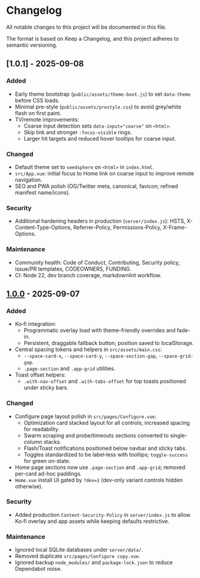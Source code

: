 # Changelog

All notable changes to this project will be documented in this file.

The format is based on Keep a Changelog, and this project adheres to semantic versioning.

## [1.0.1] - 2025-09-08

### Added

- Early theme bootstrap (`public/assets/theme-boot.js`) to set `data-theme` before CSS loads.
- Minimal pre-style (`public/assets/prestyle.css`) to avoid grey/white flash on first paint.
- TV/remote improvements:
  - Coarse input detection sets `data-input="coarse"` on `<html>`.
  - Skip link and stronger `:focus-visible` rings.
  - Larger hit targets and reduced hover tooltips for coarse input.

### Changed

- Default theme set to `seedsphere` on `<html>` in `index.html`.
- `src/App.vue`: initial focus to Home link on coarse input to improve remote navigation.
- SEO and PWA polish (OG/Twitter meta, canonical, favicon; refined manifest name/icons).

### Security

- Additional hardening headers in production (`server/index.js`): HSTS, X-Content-Type-Options,
  Referrer-Policy, Permissions-Policy, X-Frame-Options.

### Maintenance

- Community health: Code of Conduct, Contributing, Security policy, issue/PR templates, CODEOWNERS, FUNDING.
- CI: Node 22, dev branch coverage, markdownlint workflow.

## [1.0.0] - 2025-09-07

### Added

- Ko‑fi integration:
  - Programmatic overlay load with theme-friendly overrides and fade-in.
  - Persistent, draggable fallback button; position saved to localStorage.
- Central spacing tokens and helpers in `src/assets/main.css`:
  - `--space-card-x`, `--space-card-y`, `--space-section-gap`, `--space-grid-gap`.
  - `.page-section` and `.app-grid` utilities.
- Toast offset helpers:
  - `.with-nav-offset` and `.with-tabs-offset` for top toasts positioned under sticky bars.

### Changed

- Configure page layout polish in `src/pages/Configure.vue`:
  - Optimization card stacked layout for all controls; increased spacing for readability.
  - Swarm scraping and probe/timeouts sections converted to single-column stacks.
  - Flash/Toast notifications positioned below navbar and sticky tabs.
  - Toggles standardized to be label‑less with tooltips; `toggle-success` for green on-state.
- Home page sections now use `.page-section` and `.app-grid`; removed per-card ad-hoc paddings.
- `Home.vue` install UI gated by `?dev=1` (dev-only variant controls hidden otherwise).

### Security

- Added production `Content-Security-Policy` in `server/index.js` to allow Ko‑fi overlay and app assets while keeping defaults restrictive.

### Maintenance

- Ignored local SQLite databases under `server/data/`.
- Removed duplicate `src/pages/Configure copy.vue`.
- Ignored backup `node_modules/` and `package-lock.json` to reduce Dependabot noise.

[1.0.0]: https://github.com/jxoesneon/SeedSphere/releases/tag/v1.0.0
